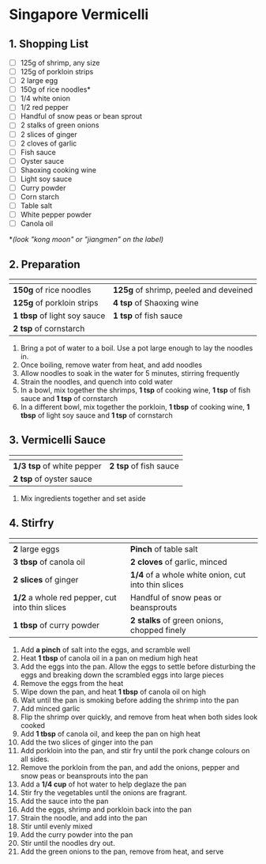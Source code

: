 # Singapore Vermicelli

## 1. Shopping List
- [ ] 125g of shrimp, any size
- [ ] 125g of porkloin strips
- [ ] 2 large egg
- [ ] 150g of rice noodles*
- [ ] 1/4 white onion
- [ ] 1/2 red pepper
- [ ] Handful of snow peas or bean sprout
- [ ] 2 stalks of green onions
- [ ] 2 slices of ginger
- [ ] 2 cloves of garlic
- [ ] Fish sauce
- [ ] Oyster sauce
- [ ] Shaoxing cooking wine
- [ ] Light soy sauce
- [ ] Curry powder
- [ ] Corn starch
- [ ] Table salt
- [ ] White pepper powder
- [ ] Canola oil

**(look "kong moon" or "jiangmen" on the label)*

## 2. Preparation
|<!-- -->|<!-- -->|
|---|---|
| **150g** of rice noodles | **125g** of shrimp, peeled and deveined |
| **125g** of porkloin strips | **4 tsp** of Shaoxing wine |
| **1 tbsp** of light soy sauce | **1 tsp** of fish sauce |
| **2 tsp** of cornstarch | |


1. Bring a pot of water to a boil. Use a pot large enough to lay the noodles in.
2. Once boiling, remove water from heat, and add noodles
3. Allow noodles to soak in the water for 5 minutes, stirring frequently
4. Strain the noodles, and quench into cold water
5. In a bowl, mix together the shrimps, **1 tsp** of cooking wine, **1 tsp** of fish sauce and **1 tsp** of cornstarch
6. In a different bowl, mix together the porkloin, **1 tbsp** of cooking wine, **1 tbsp** of light soy sauce and **1 tsp** of cornstarch

## 3. Vermicelli Sauce
|<!-- -->|<!-- -->|
|---|---|
| **1/3 tsp** of white pepper | **2 tsp** of fish sauce |
| **2 tsp** of oyster sauce | |

1. Mix ingredients together and set aside

## 4. Stirfry
|<!-- -->|<!-- -->|
|---|---|
| **2** large eggs | **Pinch** of table salt |
| **3 tbsp** of canola oil | **2 cloves** of garlic, minced |
| **2 slices** of ginger | **1/4** of a whole white onion, cut into thin slices |
| **1/2** a whole red pepper, cut into thin slices | Handful of snow peas or beansprouts |
| **1 tbsp** of curry powder | **2 stalks** of green onions, chopped finely |

1. Add **a pinch** of salt into the eggs, and scramble well
2. Heat **1 tbsp** of canola oil in a pan on medium high heat
3. Add the eggs into the pan. Allow the eggs to settle before disturbing the eggs and breaking down the scrambled eggs into large pieces
4. Remove the eggs from the heat
5. Wipe down the pan, and heat **1 tbsp** of canola oil on high
6. Wait until the pan is smoking before adding the shrimp into the pan
7. Add minced garlic
8. Flip the shrimp over quickly, and remove from heat when both sides look cooked
9. Add **1 tbsp** of canola oil, and keep the pan on high heat
10. Add the two slices of ginger into the pan 
11. Add porkloin into the pan, and stir fry until the pork change colours on all sides.
12. Remove the porkloin from the pan, and add the onions, pepper and snow peas or beansprouts into the pan
13. Add a **1/4 cup** of hot water to help deglaze the pan
14. Stir fry the vegetables until the onions are fragrant.
15. Add the sauce into the pan
16. Add the eggs, shrimp and porkloin back into the pan
17. Strain the noodle, and add into the pan
18. Stir until evenly mixed
19. Add the curry powder into the pan
20. Stir until the noodles dry out.
21. Add the green onions to the pan, remove from heat, and serve
